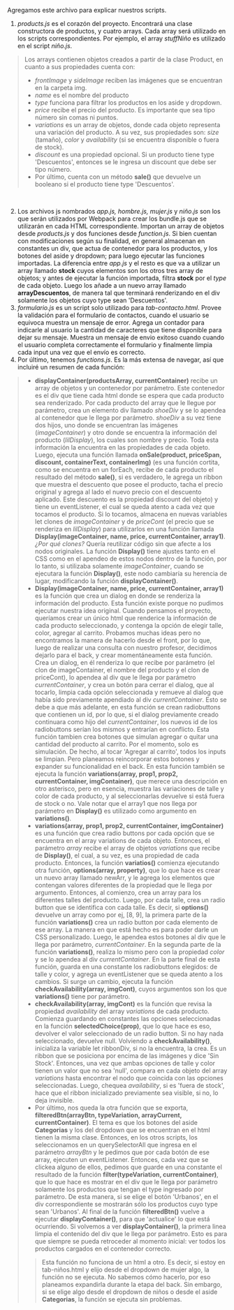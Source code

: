 Agregamos este archivo para explicar nuestros scripts.
1. *products.js* es el corazón del proyecto. Encontrará una clase constructora de productos, y cuatro arrays. Cada array será utilizado en los scripts correspondientes. Por ejemplo, el array *stuffNiño* es utilizado en el script *niño.js*. 
> Los arrays contienen objetos creados a partir de la clase Product, en cuanto a sus propiedades cuenta con: 
> * *frontImage* y *sideImage* reciben las imágenes que se encuentran en la carpeta img.
> * *name* es el nombre del producto
> * *type* funciona para filtrar los productos en los aside y dropdown. 
> * *price* recibe el precio del producto. Es importante que sea tipo número sin comas ni puntos.
> * *variations* es un array de objetos, donde cada objeto representa una variación del producto. A su vez, sus propiedades son: *size* (tamaño), *color* y *availability* (si se encuentra disponible o fuera de stock).
> * *discount* es una propiedad opcional. Si un producto tiene type 'Descuentos', entonces se le ingresa un discount que debe ser tipo número.
> * Por último, cuenta con un método **sale()** que devuelve un booleano si el producto tiene type 'Descuentos'.

<br>

2. Los archivos js nombrados *app.js, hombre.js, mujer.js* y *niño.js* son los que serán utilizados por Webpack para crear los bundle.js que se utilizarán en cada HTML correspondiente. Importan un array de objetos desde *products.js* y dos funciones desde *function.js*. Si bien cuentan con modificaciones según su finalidad, en general almacenan en constantes un div, que actua de contenedor para los productos, y los botones del aside y dropdown; para luego ejecutar las funciones importadas. La diferencia entre *app.js* y el resto es que va a utilizar un array llamado **stock** cuyos elementos son los otros tres array de objetos; y antes de ejecutar la función importada, filtra **stock** por el *type* de cada objeto. Luego los añade a un nuevo array llamado **arrayDescuentos**, de manera tal que terminará renderizando en el div solamente los objetos cuyo type sean 'Descuentos'.
3. *formulario.js* es un script solo utilizado para *tab-contacto.html*. Provee la validación para el formulario de contactos, cuando el usuario se equivoca muestra un mensaje de error. Agrega un contador para indicarle al usuario la cantidad de caracteres que tiene disponible para dejar su mensaje. Muestra un mensaje de envio exitoso cuando cuando el usuario completa correctamente el formulario y finalmente limpia cada input una vez que el envío es correcto.
4. Por último, tenemos *functions.js*. Es la más extensa de navegar, así que incluiré un resumen de cada función:
> - **displayContainer(productsArray, currentContainer)** recibe un array de objetos y un contenedor por parámetro. Este contenedor es el div que tiene cada html donde se espera que cada producto sea renderizado. Por cada producto del array que le llegue por parámetro, crea un elemento div llamado *shoeDiv* y se lo apendea al contenedor que le llega por parámetro. *shoeDiv* a su vez tiene dos hijos, uno donde se encuentran las imágenes (*imageContainer*) y otro donde se encuentra la información del producto (*lilDisplay*), los cuales son nombre y precio. Toda esta información la encuentra en las propiedades de cada objeto. Luego, ejecuta una función llamada **onSale(product, priceSpan, discount, containerText, containerImg)** (es una función cortita, como se encuentra en un forEach, recibe de cada producto el resultado del método **sale()**, si es verdadero, le agrega un ribbon que muestra el descuento que posee el producto, tacha el precio original y agrega al lado el nuevo precio con el descuento aplicado. Este descuento es la propiedad discount del objeto) y tiene un eventListener, el cual se queda atento a cada vez que tocamos el producto. Si lo tocamos, almacena en nuevas variables let clones de *imageContainer* y de *priceCont* (el precio que se renderiza en *lilDisplay*) para utilizarlos en una función llamada **Display(imageContainer, name, price, currentContainer, array1)**.
*¿Por qué clones?* Quería reutilizar código sin que afecte a los nodos originales. La función **Display()** tiene ajustes tanto en el CSS como en el apendeo de estos nodos dentro de la función, por lo tanto, si utilizaba solamente *imageContainer*, cuando se ejecutara la función **Display()**, este nodo cambiaría su herencia de lugar, modificando la función **displayContainer()**.
> - **Display(imageContainer, name, price, currentContainer, array1)** es la función que crea un dialog en donde se renderiza la información del producto. Esta función existe porque no pudimos ejecutar nuestra idea original. Cuando pensamos el proyecto, queríamos crear un único html que renderice la información de cada producto seleccionado, y contenga la opción de elegir talle, color, agregar al carrito. Probamos muchas ideas pero no encontramos la manera de hacerlo desde el front, por lo que, luego de realizar una consulta con nuestro profesor, decidimos dejarlo para el back, y crear momentáneamente esta función. Crea un dialog, en él renderiza lo que recibe por parámetro (el clon de imageContainer, el nombre del producto y el clon de priceCont), lo apendea al div que le llega por parámetro *currentContainer*, y crea un botón para cerrar el dialog, que al tocarlo, limpia cada opción seleccionada y remueve al dialog que había sido previamente apendiado al div *currentContainer*. Esto se debe a que más adelante, en esta función se crean radiobuttons que contienen un id, por lo que, si el dialog previamente creado continuara como hijo del *currentContainer*, los nuevos id de los radiobuttons serían los mismos y entrarían en conflicto.
Esta función tambien crea botones que simulan agregar o quitar una cantidad del producto al carrito. Por el momento, solo es simulación. De hecho, al tocar 'Agregar al carrito', todos los inputs se limpian. Pero planeamos reincorporar estos botones y expander su funcionalidad en el back.
En esta función también se ejecuta la función **variations(array, prop1, prop2, currentContainer, imgContainer)**, que merece una descripción en otro asterisco, pero en esencia, muestra las variaciones de talle y color de cada producto, y al seleccionarlas devuelve si está fuera de stock o no. Vale notar que el array1 que nos llega por parámetro en **Display()** es utilizado como argumento en **variations()**.
> - **variations(array, prop1, prop2, currentContainer, imgContainer)** es una función que crea radio buttons por cada opción que se encuentra en el array variations de cada objeto. Entonces, el parámetro *array* recibe el array de objetos *variations* que recibe de **Display()**, el cual, a su vez, es una propiedad de cada producto. Entonces, la función **variatios()** comienza ejecutando otra función, **options(array, property)**, que lo que hace es crear un nuevo array llamado newArr, y le agrega los elementos que contengan valores diferentes de la propiedad que le llega por argumento. Entonces, al comienzo, crea un array para los diferentes talles del producto. Luego, por cada talle, crea un radio button que se identifica con cada talle. Es decir, si **options()** devuelve un array como por ej, [8, 9], la primera parte de la función **variations()** crea un radio button por cada elemento de ese array. La manera en que está hecho es para poder darle un CSS personalizado. Luego, le apendea estos botones al div que le llega por parámetro, *currentContainer*. En la segunda parte de la función **variations()**, realiza lo mismo pero con la propiedad *color* y se lo apendea al div *currentContainer*. En la parte final de esta función, guarda en una constante los radiobuttons elegidos: de talle y color, y agrega un eventListener que se queda atento a los cambios. Si surge un cambio, ejecuta la función **checkAvailability(array, imgCont)**, cuyos argumentos son los que **variations()** tiene por parámetro.
> - **checkAvailability(array, imgCont)** es la función que revisa la propiedad *availability* del array *variations* de cada producto. Comienza guardando en constantes las opciones seleccionadas en la función **selectedChoice(prop)**, que lo que hace es eso, devolver el valor seleccionado de un radio button. Si no hay nada seleccionado, devuelve null. Volviendo a **checkAvailability()**, inicializa la variable let ribbonDiv, si no la encuentra, la crea. Es un ribbon que se posiciona por encima de las imágenes y dice 'Sin Stock'. Entonces, una vez que ambas opciones de talle y color tienen un valor que no sea 'null', compara en cada objeto del array *variations* hasta encontrar el nodo que coincida con las opciones seleccionadas. Luego, chequea *availability*, si es 'fuera de stock', hace que el ribbon inicializado previamente sea visible, si no, lo deja invisible.
> - Por último, nos queda la otra función que se exporta, **filteredBtn(arrayBtn, typeVariation, arrayCurrent, currentContainer)**. El tema es que los botones del aside **Categorias** y los del dropdown que se encuentran en el html tienen la misma clase. Entonces, en los otros scripts, los seleccionamos en un querySelectorAll que ingresa en el parámetro *arrayBtn* y le pedimos que por cada botón de ese array, ejecuten un eventListener. Entonces, cada vez que se clickea alguno de ellos, pedimos que guarde en una constante el resultado de la función **filter(typeVariation, currentContainer)**, que lo que hace es mostrar en el div que le llega por parámetro solamente los productos que tengan el type ingresado por parámetro. De esta manera, si se elige el botón 'Urbanos', en el div correspondiente se mostrarán sólo los productos cuyo type sean 'Urbanos'. Al final de la función **filteredBtn()** vuelve a ejecutar **displayContainer()**, para que 'actualice' lo que está ocurriendo. Si volvemos a ver **displayContainer()**, la primera linea limpia el contenido del div que le llega por parámetro. Esto es para que siempre se pueda retroceder al momento inicial: ver todos los productos cargados en el contenedor correcto.
>> Esta función no funciona de un html a otro. Es decir, si estoy en tab-niños.html y elijo desde el dropdown de mujer algo, la función no se ejecuta. No sabemos cómo hacerlo, por eso planeamos expandirla durante la etapa del back. Sin embargo, si se elige algo desde el dropdown de niños o desde el aside **Categorias**, la función se ejecuta sin problemas.